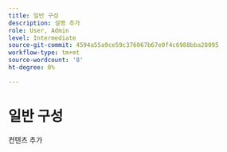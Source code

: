 ```yaml
---
title: 일반 구성
description: 설명 추가
role: User, Admin
level: Intermediate
source-git-commit: 4594a55a9ce59c376067b67e0f4c6988bba28095
workflow-type: tm+mt
source-wordcount: '8'
ht-degree: 0%

---
```


# 일반 구성

컨텐츠 추가